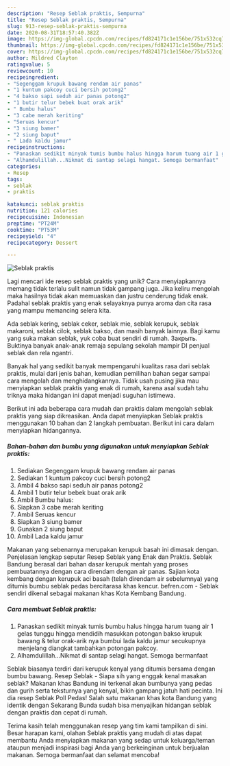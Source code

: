 ```yaml
---
description: "Resep Seblak praktis, Sempurna"
title: "Resep Seblak praktis, Sempurna"
slug: 913-resep-seblak-praktis-sempurna
date: 2020-08-31T18:57:40.382Z
image: https://img-global.cpcdn.com/recipes/fd824171c1e156be/751x532cq70/seblak-praktis-foto-resep-utama.jpg
thumbnail: https://img-global.cpcdn.com/recipes/fd824171c1e156be/751x532cq70/seblak-praktis-foto-resep-utama.jpg
cover: https://img-global.cpcdn.com/recipes/fd824171c1e156be/751x532cq70/seblak-praktis-foto-resep-utama.jpg
author: Mildred Clayton
ratingvalue: 5
reviewcount: 10
recipeingredient:
- "Segenggam krupuk bawang rendam air panas"
- "1 kuntum pakcoy cuci bersih potong2"
- "4 bakso sapi seduh air panas potong2"
- "1 butir telur bebek buat orak arik"
- " Bumbu halus"
- "3 cabe merah keriting"
- "Seruas kencur"
- "3 siung bamer"
- "2 siung baput"
- " Lada kaldu jamur"
recipeinstructions:
- "Panaskan sedikit minyak tumis bumbu halus hingga harum tuang air 1 gelas tunggu hingga mendidih masukkan potongan bakso krupuk bawang &amp; telur orak-arik nya bumbui lada kaldu jamur secukupnya menjelang diangkat tambahkan potongan pakcoy."
- "Alhamdulillah...Nikmat di santap selagi hangat. Semoga bermanfaat"
categories:
- Resep
tags:
- seblak
- praktis

katakunci: seblak praktis 
nutrition: 121 calories
recipecuisine: Indonesian
preptime: "PT24M"
cooktime: "PT53M"
recipeyield: "4"
recipecategory: Dessert

---
```



![Seblak praktis](https://img-global.cpcdn.com/recipes/fd824171c1e156be/751x532cq70/seblak-praktis-foto-resep-utama.jpg)

Lagi mencari ide resep seblak praktis yang unik? Cara menyiapkannya memang tidak terlalu sulit namun tidak gampang juga. Jika keliru mengolah maka hasilnya tidak akan memuaskan dan justru cenderung tidak enak. Padahal seblak praktis yang enak selayaknya punya aroma dan cita rasa yang mampu memancing selera kita.

Ada seblak kering, seblak ceker, seblak mie, seblak kerupuk, seblak makaroni, seblak cilok, seblak bakso, dan masih banyak lainnya. Bagi kamu yang suka makan seblak, yuk coba buat sendiri di rumah. Закрыть. Buktinya banyak anak-anak remaja sepulang sekolah mampir DI penjual seblak dan rela ngantri.

Banyak hal yang sedikit banyak mempengaruhi kualitas rasa dari seblak praktis, mulai dari jenis bahan, kemudian pemilihan bahan segar sampai cara mengolah dan menghidangkannya. Tidak usah pusing jika mau menyiapkan seblak praktis yang enak di rumah, karena asal sudah tahu triknya maka hidangan ini dapat menjadi suguhan istimewa.


Berikut ini ada beberapa cara mudah dan praktis dalam mengolah seblak praktis yang siap dikreasikan. Anda dapat menyiapkan Seblak praktis menggunakan 10 bahan dan 2 langkah pembuatan. Berikut ini cara dalam menyiapkan hidangannya.

<!--inarticleads1-->

##### Bahan-bahan dan bumbu yang digunakan untuk menyiapkan Seblak praktis:

1. Sediakan Segenggam krupuk bawang rendam air panas
1. Sediakan 1 kuntum pakcoy cuci bersih potong2
1. Ambil 4 bakso sapi seduh air panas potong2
1. Ambil 1 butir telur bebek buat orak arik
1. Ambil  Bumbu halus:
1. Siapkan 3 cabe merah keriting
1. Ambil Seruas kencur
1. Siapkan 3 siung bamer
1. Gunakan 2 siung baput
1. Ambil  Lada kaldu jamur


Makanan yang sebenarnya merupakan kerupuk basah ini dimasak dengan. Penjelasan lengkap seputar Resep Seblak yang Enak dan Praktis. Seblak Bandung berasal dari bahan dasar kerupuk mentah yang proses pembuatannya dengan cara direndam dengan air panas. Sajian kota kembang dengan kerupuk aci basah (telah direndam air sebelumnya) yang ditumis bumbu seblak pedas bercitarasa khas kencur. befren.com - Seblak sendiri dikenal sebagai makanan khas Kota Kembang Bandung. 

<!--inarticleads2-->

##### Cara membuat Seblak praktis:

1. Panaskan sedikit minyak tumis bumbu halus hingga harum tuang air 1 gelas tunggu hingga mendidih masukkan potongan bakso krupuk bawang &amp; telur orak-arik nya bumbui lada kaldu jamur secukupnya menjelang diangkat tambahkan potongan pakcoy.
1. Alhamdulillah...Nikmat di santap selagi hangat. Semoga bermanfaat


Seblak biasanya terdiri dari kerupuk kenyal yang ditumis bersama dengan bumbu bawang. Resep Seblak - Siapa sih yang enggak kenal masakan seblak? Makanan khas Bandung ini terkenal akan bumbunya yang pedas dan gurih serta teksturnya yang kenyal, bikin gampang jatuh hati pecinta. Ini dia resep Seblak Poll Pedas! Salah satu makanan khas kota Bandung yang identik dengan Sekarang Bunda sudah bisa menyajikan hidangan seblak dengan praktis dan cepat di rumah. 

Terima kasih telah menggunakan resep yang tim kami tampilkan di sini. Besar harapan kami, olahan Seblak praktis yang mudah di atas dapat membantu Anda menyiapkan makanan yang sedap untuk keluarga/teman ataupun menjadi inspirasi bagi Anda yang berkeinginan untuk berjualan makanan. Semoga bermanfaat dan selamat mencoba!
